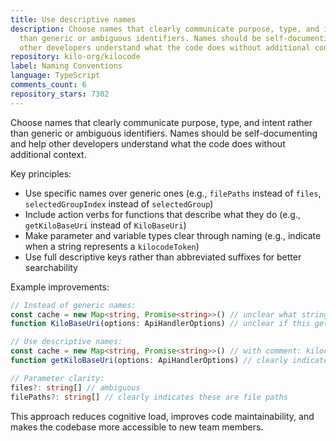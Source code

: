 ```yaml
---
title: Use descriptive names
description: Choose names that clearly communicate purpose, type, and intent rather
  than generic or ambiguous identifiers. Names should be self-documenting and help
  other developers understand what the code does without additional context.
repository: kilo-org/kilocode
label: Naming Conventions
language: TypeScript
comments_count: 6
repository_stars: 7302
---
```


Choose names that clearly communicate purpose, type, and intent rather than generic or ambiguous identifiers. Names should be self-documenting and help other developers understand what the code does without additional context.

Key principles:
- Use specific names over generic ones (e.g., `filePaths` instead of `files`, `selectedGroupIndex` instead of `selectedGroup`)
- Include action verbs for functions that describe what they do (e.g., `getKiloBaseUri` instead of `KiloBaseUri`)
- Make parameter and variable types clear through naming (e.g., indicate when a string represents a `kilocodeToken`)
- Use full descriptive keys rather than abbreviated suffixes for better searchability

Example improvements:
```typescript
// Instead of generic names:
const cache = new Map<string, Promise<string>>() // unclear what string represents
function KiloBaseUri(options: ApiHandlerOptions) // unclear if this gets, sets, or creates

// Use descriptive names:
const cache = new Map<string, Promise<string>>() // with comment: kilocodeToken -> model promise
function getKiloBaseUri(options: ApiHandlerOptions) // clearly indicates this retrieves a URI

// Parameter clarity:
files?: string[] // ambiguous
filePaths?: string[] // clearly indicates these are file paths
```

This approach reduces cognitive load, improves code maintainability, and makes the codebase more accessible to new team members.